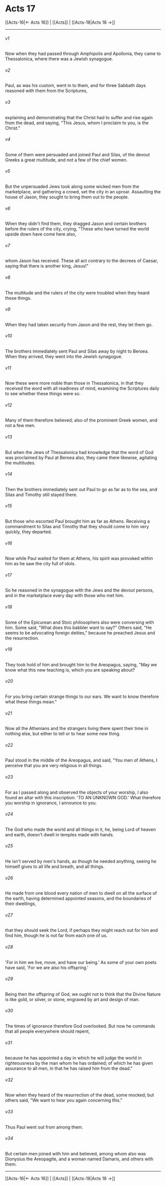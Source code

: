 # Acts 17

[[Acts-16|← Acts 16]] | [[Acts]] | [[Acts-18|Acts 18 →]]
***



###### v1 
Now when they had passed through Amphipolis and Apollonia, they came to Thessalonica, where there was a Jewish synagogue. 

###### v2 
Paul, as was his custom, went in to them, and for three Sabbath days reasoned with them from the Scriptures, 

###### v3 
explaining and demonstrating that the Christ had to suffer and rise again from the dead, and saying, "This Jesus, whom I proclaim to you, is the Christ." 

###### v4 
Some of them were persuaded and joined Paul and Silas, of the devout Greeks a great multitude, and not a few of the chief women. 

###### v5 
But the unpersuaded Jews took along some wicked men from the marketplace, and gathering a crowd, set the city in an uproar. Assaulting the house of Jason, they sought to bring them out to the people. 

###### v6 
When they didn't find them, they dragged Jason and certain brothers before the rulers of the city, crying, "These who have turned the world upside down have come here also, 

###### v7 
whom Jason has received. These all act contrary to the decrees of Caesar, saying that there is another king, Jesus!" 

###### v8 
The multitude and the rulers of the city were troubled when they heard these things. 

###### v9 
When they had taken security from Jason and the rest, they let them go. 

###### v10 
The brothers immediately sent Paul and Silas away by night to Beroea. When they arrived, they went into the Jewish synagogue. 

###### v11 
Now these were more noble than those in Thessalonica, in that they received the word with all readiness of mind, examining the Scriptures daily to see whether these things were so. 

###### v12 
Many of them therefore believed; also of the prominent Greek women, and not a few men. 

###### v13 
But when the Jews of Thessalonica had knowledge that the word of God was proclaimed by Paul at Beroea also, they came there likewise, agitating the multitudes. 

###### v14 
Then the brothers immediately sent out Paul to go as far as to the sea, and Silas and Timothy still stayed there. 

###### v15 
But those who escorted Paul brought him as far as Athens. Receiving a commandment to Silas and Timothy that they should come to him very quickly, they departed. 

###### v16 
Now while Paul waited for them at Athens, his spirit was provoked within him as he saw the city full of idols. 

###### v17 
So he reasoned in the synagogue with the Jews and the devout persons, and in the marketplace every day with those who met him. 

###### v18 
Some of the Epicurean and Stoic philosophers also were conversing with him. Some said, "What does this babbler want to say?" Others said, "He seems to be advocating foreign deities," because he preached Jesus and the resurrection. 

###### v19 
They took hold of him and brought him to the Areopagus, saying, "May we know what this new teaching is, which you are speaking about? 

###### v20 
For you bring certain strange things to our ears. We want to know therefore what these things mean." 

###### v21 
Now all the Athenians and the strangers living there spent their time in nothing else, but either to tell or to hear some new thing. 

###### v22 
Paul stood in the middle of the Areopagus, and said, "You men of Athens, I perceive that you are very religious in all things. 

###### v23 
For as I passed along and observed the objects of your worship, I also found an altar with this inscription: 'TO AN UNKNOWN GOD.' What therefore you worship in ignorance, I announce to you. 

###### v24 
The God who made the world and all things in it, he, being Lord of heaven and earth, doesn't dwell in temples made with hands. 

###### v25 
He isn't served by men's hands, as though he needed anything, seeing he himself gives to all life and breath, and all things. 

###### v26 
He made from one blood every nation of men to dwell on all the surface of the earth, having determined appointed seasons, and the boundaries of their dwellings, 

###### v27 
that they should seek the Lord, if perhaps they might reach out for him and find him, though he is not far from each one of us. 

###### v28 
'For in him we live, move, and have our being.' As some of your own poets have said, 'For we are also his offspring.' 

###### v29 
Being then the offspring of God, we ought not to think that the Divine Nature is like gold, or silver, or stone, engraved by art and design of man. 

###### v30 
The times of ignorance therefore God overlooked. But now he commands that all people everywhere should repent, 

###### v31 
because he has appointed a day in which he will judge the world in righteousness by the man whom he has ordained; of which he has given assurance to all men, in that he has raised him from the dead." 

###### v32 
Now when they heard of the resurrection of the dead, some mocked; but others said, "We want to hear you again concerning this." 

###### v33 
Thus Paul went out from among them. 

###### v34 
But certain men joined with him and believed, among whom also was Dionysius the Areopagite, and a woman named Damaris, and others with them.

***
[[Acts-16|← Acts 16]] | [[Acts]] | [[Acts-18|Acts 18 →]]
